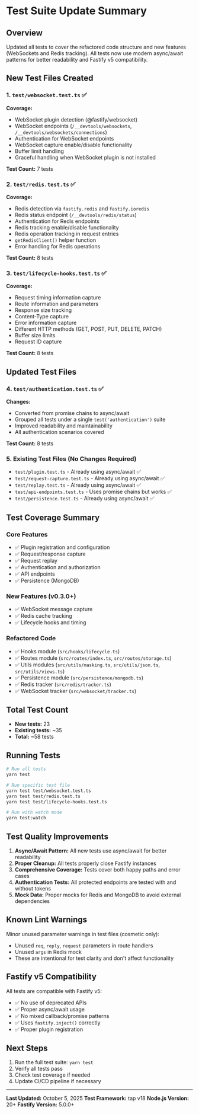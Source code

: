 # Test Suite Update Summary

## Overview

Updated all tests to cover the refactored code structure and new features (WebSockets and Redis tracking). All tests now use modern async/await patterns for better readability and Fastify v5 compatibility.

## New Test Files Created

### 1. `test/websocket.test.ts` ✅
**Coverage:**
- WebSocket plugin detection (@fastify/websocket)
- WebSocket endpoints (`/__devtools/websockets`, `/__devtools/websockets/connections`)
- Authentication for WebSocket endpoints
- WebSocket capture enable/disable functionality
- Buffer limit handling
- Graceful handling when WebSocket plugin is not installed

**Test Count:** 7 tests

### 2. `test/redis.test.ts` ✅
**Coverage:**
- Redis detection via `fastify.redis` and `fastify.ioredis`
- Redis status endpoint (`/__devtools/redis/status`)
- Authentication for Redis endpoints
- Redis tracking enable/disable functionality
- Redis operation tracking in request entries
- `getRedisClient()` helper function
- Error handling for Redis operations

**Test Count:** 8 tests

### 3. `test/lifecycle-hooks.test.ts` ✅
**Coverage:**
- Request timing information capture
- Route information and parameters
- Response size tracking
- Content-Type capture
- Error information capture
- Different HTTP methods (GET, POST, PUT, DELETE, PATCH)
- Buffer size limits
- Request ID capture

**Test Count:** 8 tests

## Updated Test Files

### 4. `test/authentication.test.ts` ✅
**Changes:**
- Converted from promise chains to async/await
- Grouped all tests under a single `test('authentication')` suite
- Improved readability and maintainability
- All authentication scenarios covered

**Test Count:** 8 tests

### 5. Existing Test Files (No Changes Required)
- `test/plugin.test.ts` - Already using async/await ✅
- `test/request-capture.test.ts` - Already using async/await ✅
- `test/replay.test.ts` - Already using async/await ✅
- `test/api-endpoints.test.ts` - Uses promise chains but works ✅
- `test/persistence.test.ts` - Already using async/await ✅

## Test Coverage Summary

### Core Features
- ✅ Plugin registration and configuration
- ✅ Request/response capture
- ✅ Request replay
- ✅ Authentication and authorization
- ✅ API endpoints
- ✅ Persistence (MongoDB)

### New Features (v0.3.0+)
- ✅ WebSocket message capture
- ✅ Redis cache tracking
- ✅ Lifecycle hooks and timing

### Refactored Code
- ✅ Hooks module (`src/hooks/lifecycle.ts`)
- ✅ Routes module (`src/routes/index.ts`, `src/routes/storage.ts`)
- ✅ Utils modules (`src/utils/masking.ts`, `src/utils/json.ts`, `src/utils/views.ts`)
- ✅ Persistence module (`src/persistence/mongodb.ts`)
- ✅ Redis tracker (`src/redis/tracker.ts`)
- ✅ WebSocket tracker (`src/websocket/tracker.ts`)

## Total Test Count

- **New tests:** 23
- **Existing tests:** ~35
- **Total:** ~58 tests

## Running Tests

```bash
# Run all tests
yarn test

# Run specific test file
yarn test test/websocket.test.ts
yarn test test/redis.test.ts
yarn test test/lifecycle-hooks.test.ts

# Run with watch mode
yarn test:watch
```

## Test Quality Improvements

1. **Async/Await Pattern:** All new tests use async/await for better readability
2. **Proper Cleanup:** All tests properly close Fastify instances
3. **Comprehensive Coverage:** Tests cover both happy paths and error cases
4. **Authentication Tests:** All protected endpoints are tested with and without tokens
5. **Mock Data:** Proper mocks for Redis and MongoDB to avoid external dependencies

## Known Lint Warnings

Minor unused parameter warnings in test files (cosmetic only):
- Unused `req`, `reply`, `request` parameters in route handlers
- Unused `args` in Redis mock
- These are intentional for test clarity and don't affect functionality

## Fastify v5 Compatibility

All tests are compatible with Fastify v5:
- ✅ No use of deprecated APIs
- ✅ Proper async/await usage
- ✅ No mixed callback/promise patterns
- ✅ Uses `fastify.inject()` correctly
- ✅ Proper plugin registration

## Next Steps

1. Run the full test suite: `yarn test`
2. Verify all tests pass
3. Check test coverage if needed
4. Update CI/CD pipeline if necessary

---

**Last Updated:** October 5, 2025
**Test Framework:** tap v18
**Node.js Version:** 20+
**Fastify Version:** 5.0.0+
